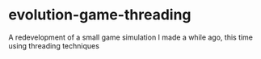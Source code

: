 # evolution-game-threading
A redevelopment of a small game simulation I made a while ago, this time using threading techniques

